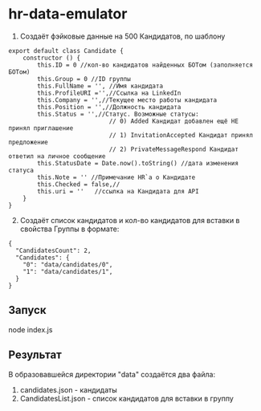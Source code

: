 # hr-data-emulator
1. Создаёт фэйковые данные на 500 Кандидатов, по шаблону
```
export default class Candidate {
    constructor () {
        this.ID = 0 //кол-во кандидатов найденных БОТом (заполняется БОТом)
        this.Group = 0 //ID группы
        this.FullName = '', //Имя кандидата
        this.ProfileURI ='',//Ссылка на LinkedIn
        this.Company = '',//Текущее место работы кандидата
        this.Position = '',//Должность кандидата
        this.Status = '',//Статус. Возможные статусы:
                            // 0) Added Кандидат добавлен ещё НЕ принял приглашение
                            // 1) InvitationAccepted Кандидат принял предложение
                            // 2) PrivateMessageRespond Кандидат ответил на личное сообщение
        this.StatusDate = Date.now().toString() //дата изменения статуса
        this.Note = '' //Примечание HR`a о Кандидате
        this.Checked = false,//
        this.uri = ''   //ссылка на Кандидата для API
    }  
}
```
2. Создаёт список кандидатов и кол-во кандидатов для вставки в свойства Группы
в формате:
```
{
  "CandidatesCount": 2,
  "Candidates": {
    "0": "data/candidates/0",
    "1": "data/candidates/1",
  }
}
```
## Запуск
node index.js

## Результат
В образовавшейся директории "data" создаётся два файла:
1. candidates.json - кандидаты
2. CandidatesList.json - список кандидатов для вставки в группу
